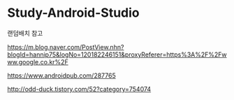 # Study-Android-Studio

랜덤배치
참고

https://m.blog.naver.com/PostView.nhn?blogId=hannip75&logNo=120182246151&proxyReferer=https%3A%2F%2Fwww.google.co.kr%2F

https://www.androidpub.com/287765

http://odd-duck.tistory.com/52?category=754074
